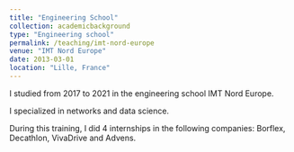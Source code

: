 ```yaml
---
title: "Engineering School"
collection: academicbackground
type: "Engineering school"
permalink: /teaching/imt-nord-europe
venue: "IMT Nord Europe"
date: 2013-03-01
location: "Lille, France"
---
```


I studied from 2017 to 2021 in the engineering school IMT Nord Europe. 

I specialized in networks and data science. 

During this training, I did 4 internships in the following companies: Borflex, Decathlon, VivaDrive and Advens.
